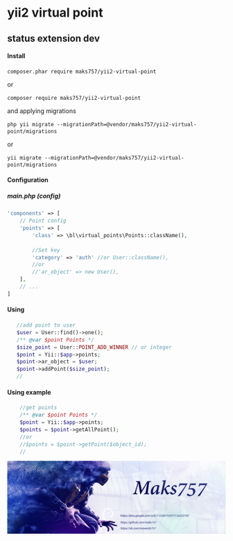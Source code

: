 # yii2 virtual point
## status extension dev

#### Install
```
composer.phar require maks757/yii2-virtual-point
```
or
```
composer require maks757/yii2-virtual-point
```
and applying migrations
```
php yii migrate --migrationPath=@vendor/maks757/yii2-virtual-point/migrations
```
or
```
yii migrate --migrationPath=@vendor/maks757/yii2-virtual-point/migrations
```

#### Configuration

##### main.php (config)
```php
'components' => [
    // Point config
    'points' => [
        'class' => \bl\virtual_points\Points::className(),
        
        //Set key
        'category' => 'auth' //or User::className(),
        //or
        //'ar_object' => new User(),
    ],
    // ...
]
```
#### Using 
```php
   //add point to user
   $user = User::find()->one();
   /** @var $point Points */
   $size_point = User::POINT_ADD_WINNER // or integer
   $point = Yii::$app->points;
   $point->ar_object = $user;
   $point->addPoint($size_point);
   //
```
#### Using example
```php
    //get points
    /** @var $point Points */
    $point = Yii::$app->points;
    $points = $point->getAllPoint();
    //or
    //$points = $point->getPoint($object_id);
    //
```
![Alt text](/image/author.jpg "Optional title")

